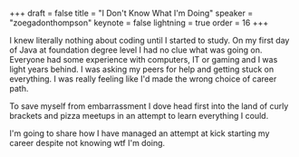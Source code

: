 +++
draft = false
title = "I Don't Know What I'm Doing"
speaker = "zoegadonthompson"
keynote = false
lightning = true
order = 16
+++

I knew literally nothing about coding until I started to study. On my first day of Java at foundation degree level I had no clue what was going on. Everyone had some experience with computers, IT or gaming and I was light years behind. I was asking my peers for help and getting stuck on everything. I was really feeling like I'd made the wrong choice of career path.

To save myself from embarrassment I dove head first into the land of curly brackets and pizza meetups in an attempt to learn everything I could.

I'm going to share how I have managed an attempt at kick starting my career despite not knowing wtf I'm doing.